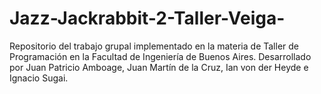 # Jazz-Jackrabbit-2-Taller-Veiga-
Repositorio del trabajo grupal implementado en la materia de Taller de Programación en la Facultad de Ingeniería de Buenos Aires. Desarrollado por Juan Patricio Amboage, Juan Martín de la Cruz, Ian von der Heyde e Ignacio Sugai.
